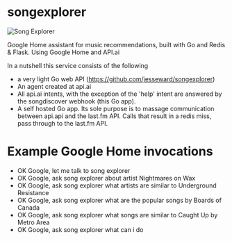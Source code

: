# songexplorer

![Song Explorer](http://lh3.googleusercontent.com/FOJvQH9QkBAyUsnefWKKY-F4JvSAQQ80FXX0PnJSiIXM9J0BSG0F4pWmBpwzAtmFTLeHL7HroAW_2Q "Song Explorer")

Google Home assistant for music recommendations, built with Go and Redis &amp; Flask. Using Google Home and API.ai

In a nutshell this service consists of the following

* a very light Go web API (https://github.com/jesseward/songexplorer) 
* An agent created at api.ai
* All api.ai intents, with the exception of the 'help' intent  are answered by the songdiscover webhook (this Go app).
* A self hosted Go app. Its sole purpose is to massage communication between api.api and the last.fm API. Calls that result in a redis miss, pass through to the last.fm API.

# Example Google Home invocations 

* OK Google, let me talk to song explorer
* OK Google, ask song explorer about artist Nightmares on Wax
* OK Google, ask song explorer what artists are similar to Underground Resistance
* OK Google, ask song explorer what are the popular songs by Boards of Canada
* OK Google, ask song explorer what songs are similar to Caught Up by Metro Area
* OK Google, ask song explorer what can i do
